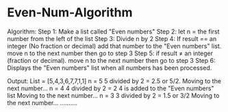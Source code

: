 # Even-Num-Algorithm
Algorithm:
Step 1: Make a list called "Even numbers"
Step 2: let n = the first number from the left of the list
Step 3: Divide n by 2 
Step 4: If result == an integer (No fraction or decimal) add that number to the "Even numbers" list. move n to the next number then go to step 3
Step 5: if result ≠  an integer (fraction or decimal). move n to the next number then go to step 3
Step 6: Displays the "Even numbers" list when all numbers has been processed.

Output:
List = [5,4,3,6,7,7,1,1]
n = 5
5 divided by 2
= 2.5 or 5/2.
Moving to the next number...
n = 4
4 divided by 2
= 2
4 is added to the "Even numbers" list
Moving to the next number...
n = 3
3 divided by 2
= 1.5 or 3/2
Moving to the next number...
..........

